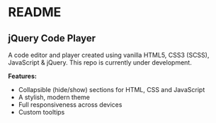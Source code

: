 <h1>README</h1>
<h2>jQuery Code Player</h2>

A code editor and player created using vanilla HTML5, CSS3 (SCSS), JavaScript & jQuery. This repo is currently under development.

<strong>Features:</strong>

-   Collapsible (hide/show) sections for HTML, CSS and JavaScript
-   A stylish, modern theme
-   Full responsiveness across devices
-   Custom tooltips